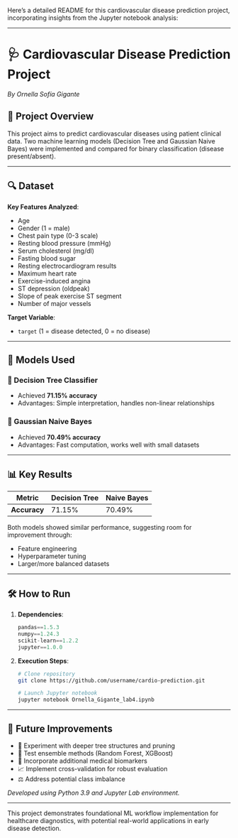 Here’s a detailed README for this cardiovascular disease prediction project, incorporating insights from the Jupyter notebook analysis:

---

# 🩺 Cardiovascular Disease Prediction Project  
*By Ornella Sofía Gigante*  

## 📌 Project Overview  
This project aims to predict cardiovascular diseases using patient clinical data. Two machine learning models (Decision Tree and Gaussian Naive Bayes) were implemented and compared for binary classification (disease present/absent).  

---

## 🔍 Dataset  
**Key Features Analyzed**:  
- Age  
- Gender (1 = male)  
- Chest pain type (0-3 scale)  
- Resting blood pressure (mmHg)  
- Serum cholesterol (mg/dl)  
- Fasting blood sugar  
- Resting electrocardiogram results  
- Maximum heart rate  
- Exercise-induced angina  
- ST depression (oldpeak)  
- Slope of peak exercise ST segment  
- Number of major vessels  

**Target Variable**:  
- `target` (1 = disease detected, 0 = no disease)  

---

## 🤖 Models Used  
### 🌳 Decision Tree Classifier  
- Achieved **71.15% accuracy**  
- Advantages: Simple interpretation, handles non-linear relationships  

### 🧪 Gaussian Naive Bayes  
- Achieved **70.49% accuracy**  
- Advantages: Fast computation, works well with small datasets  

---

## 📊 Key Results  
| Metric          | Decision Tree | Naive Bayes |
|-----------------|---------------|-------------|
| **Accuracy**    | 71.15%        | 70.49%      |  

Both models showed similar performance, suggesting room for improvement through:  
- Feature engineering  
- Hyperparameter tuning  
- Larger/more balanced datasets  

---

## 🛠️ How to Run  
1. **Dependencies**:  
   ```python
   pandas==1.5.3
   numpy==1.24.3
   scikit-learn==1.2.2
   jupyter==1.0.0
   ```

2. **Execution Steps**:  
   ```bash
   # Clone repository
   git clone https://github.com/username/cardio-prediction.git
   
   # Launch Jupyter notebook
   jupyter notebook Ornella_Gigante_lab4.ipynb
   ```

---

## 🚀 Future Improvements  
- 🔧 Experiment with deeper tree structures and pruning  
- 🤖 Test ensemble methods (Random Forest, XGBoost)  
- 🧬 Incorporate additional medical biomarkers  
- 📈 Implement cross-validation for robust evaluation  
- ⚖️ Address potential class imbalance  

*Developed using Python 3.9 and Jupyter Lab environment.*  

--- 

This project demonstrates foundational ML workflow implementation for healthcare diagnostics, with potential real-world applications in early disease detection.

